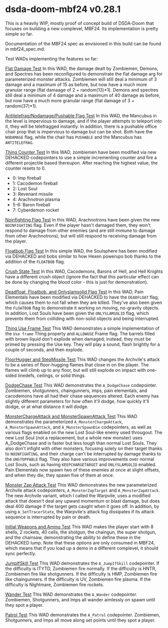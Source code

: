 # dsda-doom-mbf24 v0.28.1

This is a heavily WIP, mostly proof of concept build of DSDA-Doom that focuses on building a new complevel, MBF24.
Its implementation is pretty simple so far.

Documentation of the MBF24 spec as envisioned in this build can be found in mbf24_spec.md.

Test WADs implementing the features so far:

[Flat Damage Test](https://www.dropbox.com/scl/fi/i72ojgtsqxtv0buvpawba/FlatDamageTest.wad?rlkey=k0hx13vdgjmfjy44pppu03qvr&st=8biks5xc&dl=0)
In this WAD, the damage dealt by Zombiemen, Demons, and Spectres has been reconfigured to demonstrate the flat damage arg for parameterized monster attacks.
Zombiemen will still deal a minimum of 3 damage and a maximum of 15 as before, but now have a much more granular range (flat damaage of 2 + random(13)*1).
Demons and spectres still deal a minimum of 4 damage and a maximum of 40 damage as before, but now have a much more granular range (flat damage of 3 + random(37)*1).

[Antitelefrag/Nodamage/Pushable Flag Test](https://www.dropbox.com/scl/fi/0ew1sbdqjf93w87xqczo7/ThingFlagTest.wad?rlkey=vsr9cwgoeare93qbtfrn35ung&st=1ilxe0yg&dl=0)
In this WAD, the Mancubus in the level is impervious to damage, and if the player attempts to teleport into it, they will be telefragged instantly.
In addition, there is a pushable office chair prop that is impervious to damage but can be shot. Both have the `NODAMAGE` flag, while the chair has `PUSHABLE` and the Mancubus has `ANTITELEFRAG`.

[Thing Counter Test](https://www.dropbox.com/scl/fi/kbtqb60lufsfnyz2ar0s0/ThingCounterTest.wad?rlkey=ugu01l5p4hj9hmxupdjkgougf&st=y1hg5yrp&dl=0)
In this WAD, zombiemen have been modified via new DEHACKED codepointers to use a simple incrementing counter and fire a different projectile based thereupon.
After reaching the highest value, the counter resets to 0.
- 0: Imp fireball
- 1: Cacodemon fireball
- 2: Lost Soul
- 3: Revenant missile
- 4: Arachnotron plasma
- 5-6: Baron fireball
- 7: Cyberdemon rocket

[Noinfighting Flag Test](https://www.dropbox.com/scl/fi/hacr3hutcx0pfys1kaqu1/NoInfightingTest.wad?rlkey=y9fra0zqwhesluc5kg54oy06n&st=qa57b1oz&dl=0)
In this WAD, Arachnotrons have been given the new `NOINFIGHTING` flag. Even if the player hasn't damaged them, they won't respond to damage from other
enemies (and are still immune to damage from other Arachnotrons), but will still respond to receiving damage from the player.

[Floatbob Flag Test](https://www.dropbox.com/scl/fi/5b2n1dptx5jwa0vtynwr3/FloatBobTest.wad?rlkey=qzklrg7kbru7vsqecovrpszul&st=nzp11uyq&dl=0)
In this simple WAD, the Soulsphere has been modified via DEHACKED and bobs similar to how Hexen powerups bob thanks to the addition of the `FLOATBOB` flag.

[Crush State Test](https://www.dropbox.com/scl/fi/cozqkksf22j1w9z98t5ou/CrushStateTest.wad?rlkey=ie8f3kt4rkacc438iua0xlj67&st=7ngwve9q&dl=0)
In this WAD, Cacodemons, Barons of Hell, and Hell Knights have a different crush object (ignore the fact that this particular effect can be done by changing the blood color - this is just for demonstration).

[Deadfloat, Floatbob, and Onlyslamsolid Flag Test](https://www.dropbox.com/scl/fi/0xt3ma73r2fp584krnle5/DeadFloatTest.wad?rlkey=l1cusdxz8r23fcq9cj2y76c1r&st=n3gwgfry&dl=0)
In this WAD, Pain Elementals have been modified via DEHACKED to have the `DEADFLOAT` flag, which causes them to not fall when they are killed.
They've also been given the `FLOATBOB` flag to demonstrate it working on moving, no-gravity objects.
In addition, Lost Souls have been given the `ONLYSLAMSOLID` flag, which prevents them from colliding with non-solid objects and being interrupted.

[Thing Use Frame Test](https://www.dropbox.com/scl/fi/yqxur4y7xo4077awppm3v/UseThingTest.wad?rlkey=w4ayj0yq4s775xsjurcz07gzn&st=ptjrg0pr&dl=0)
This WAD demonstrates a simple implementation of the `Use frame` Thing property and `ALLOWUSE` Frame flag.
The barrels filled with brown liquid don't explode when damaged; instead, they must be primed by pressing the Use key.
They will play a sound, flash brightly for a couple of seconds, and then explode.

[FloorHugger and StepMissile Test](https://www.dropbox.com/scl/fi/czf9wtm0n84bjjmynxuuv/FloorHuggerTest.wad?rlkey=415bte8jr3ju1160t686qkzbq&st=fzld0aci&dl=0)
This WAD changes the Archvile's attack to be a series of floor-hugging flames that close in on the player.
The flames will climb up to any floor, but will still explode on impact with one-sided linedefs, ceilings, or solid things.

[DodgeChase Test](https://www.dropbox.com/scl/fi/1ucenkqf5kxhbozjdh12h/DodgeChaseTest.wad?rlkey=mmqluq1afobl1xpxx72q83roh&st=ocx6o2zk&dl=0)
This WAD demonstrates the `A_DodgeChase` codepointer. Zombiemen, shotgunners, chaingunners, imps, pain elementals, and cacodemons have all had their chase sequences altered.
Each enemy has slightly different parameters for how often it'll dodge, how quickly it'll dodge, or at what distance it will dodge.

[MonsterChargeAttack and MonsterSpawnAttack Test](https://www.dropbox.com/scl/fi/t36axdoojewxr58ft06yr/ChargeSpawnTest.wad?rlkey=1tnej6548bxpwajvltdwj8kd7&st=3wc7ol7f&dl=0)
This WAD demonstrates the parameterized `A_MonsterChargeAttack`, `A_MonsterSpawnAttack`, and `A_MonsterSpawnDie` codepointers, as well as various flags enabled on the new Lost Soul-like enemy used througout.
The new Lost Soul (not a replacement, but a whole new monster) uses A_DodgeChase and is faster but less tough than normal Lost Souls.
They also don't infight with other monsters, focusing solely on their target thanks to `NOINFIGHTING`, and their charge can't be interrupted by damage thanks to the `UNSTOPPABLE` flag.
They also have various improvements over normal Lost Souls, such as having `KEEPCHARGETARGET` and `ONLYSLAMSOLID` enabled.
Pain Elementals now spawn two of these enemies at once at slight offsets, and when they die, they spawn five of them at once.

[Monster Zap Attack Test](https://www.dropbox.com/scl/fi/0qqn07tf2aum460lsdmas/MonsterZapTest.wad?rlkey=nnpicc8g6gm23kwzrzdhz5bk3&st=2srkfjo5&dl=0)
This WAD demonstrates the new parameterized Archvile attack codepointers, `A_MonsterZapTarget` and `A_MonsterZapAttack`.
The new Archvile variant, which I called the Warpvile, uses a modified attack that doesn't deal any upward momentum or blast damage, but does deal 400 damage if the target gets caught when it goes off.
In addition, by using `A_SetTracerState`, the Warpvile's attack fog dissipates if its attack sequence is interrupted by pain or death.

[Initial Weapons and Ammo Test](https://www.dropbox.com/scl/fi/9pmv8plm70xemxw80gl3p/InitialAmmoTest.wad?rlkey=5u97ijbkbjkxzuyvq89kqpuax&st=a0f8086x&dl=0)
This WAD makes the player start with 8 shells, 2 rockets, 40 cells, the shotgun, the chaingun, the super shotgun, and the chainsaw, demonstrating the ability to define these in the DEHACKED lump. Note that these options are only consumed in MBF24, which means that if you load up a demo in a different complevel, it should sync perfectly.

[JumpIfSkill Test](https://www.dropbox.com/scl/fi/ongk5p5i6ykct5n3fgnr3/JumpIfSkillTest.wad?rlkey=21iaht9wys68uyatsrhezdwgp&st=4snbptmg&dl=0)
This WAD demonstrates the `A_JumpIfSkill` codepointer.
If the difficulty is ITYTD, Zombiemen fire normally.
If the difficulty is HNTR, Zombiemen fire like shotgunners.
If the difficulty is HMP, Zombiemen fire like chaingunners.
If the difficulty is UV, Zombiemen fire plasma.
If the difficulty is Nightmare, Zombiemen fire rockets.

[Wander Test](https://www.dropbox.com/scl/fi/utf5typxzzbiezuro8mfm/WanderTest.wad?rlkey=vvtns884sk59l86tqsidk1hw3&st=q16d5mn0&dl=0)
This WAD demonstrates the `A_Wander` codepointer.
Zombiemen, Shotgunners, and Imps all wander aimlessly on spawn until they spot a player.

[Patrol Test](https://www.dropbox.com/scl/fi/w5590x3961k4z3kofr2ti/PatrolTest.wad?rlkey=ks2me143e0gppj1riuwrcnpo2&st=5upmrlf1&dl=0)
This WAD demonstrates the `A_Patrol` codepointer.
Zombiemen, Shotgunners, and Imps all move along set points until they spot a player.